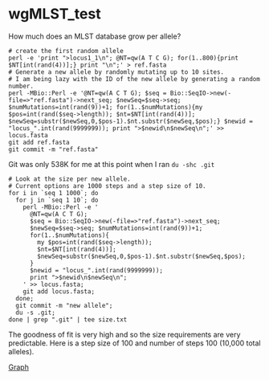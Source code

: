 # wgMLST_test
How much does an MLST database grow per allele?

    # create the first random allele
    perl -e 'print ">locus1_1\n"; @NT=qw(A T C G); for(1..800){print $NT[int(rand(4))];} print "\n";' > ref.fasta
    # Generate a new allele by randomly mutating up to 10 sites.
    # I am being lazy with the ID of the new allele by generating a random number.
    perl -MBio::Perl -e '@NT=qw(A C T G); $seq = Bio::SeqIO->new(-file=>"ref.fasta")->next_seq; $newSeq=$seq->seq; $numMutations=int(rand(9))+1; for(1..$numMutations){my $pos=int(rand($seq->length)); $nt=$NT[int(rand(4))]; $newSeq=substr($newSeq,0,$pos-1).$nt.substr($newSeq,$pos);} $newid = "locus_".int(rand(9999999)); print ">$newid\n$newSeq\n";' >> locus.fasta
    git add ref.fasta
    git commit -m "ref.fasta"

Git was only 538K for me at this point when I ran `du -shc .git`

    # Look at the size per new allele. 
    # Current options are 1000 steps and a step size of 10.
    for i in `seq 1 1000`; do 
      for j in `seq 1 10`; do 
        perl -MBio::Perl -e '
          @NT=qw(A C T G); 
          $seq = Bio::SeqIO->new(-file=>"ref.fasta")->next_seq; 
          $newSeq=$seq->seq; $numMutations=int(rand(9))+1; 
          for(1..$numMutations){
            my $pos=int(rand($seq->length)); 
            $nt=$NT[int(rand(4))]; 
            $newSeq=substr($newSeq,0,$pos-1).$nt.substr($newSeq,$pos);
          } 
          $newid = "locus_".int(rand(9999999)); 
          print ">$newid\n$newSeq\n";
        ' >> locus.fasta; 
        git add locus.fasta;
      done;
      git commit -m "new allele"; 
      du -s .git; 
    done | grep ".git" | tee size.txt

The goodness of fit is very high and so the size requirements are very predictable.  Here is a step size of 100 and number of steps 100 (10,000 total alleles).

[Graph](image.PNG)
